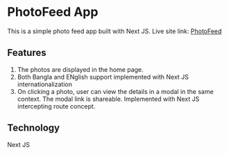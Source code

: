 # PhotoFeed App
This is a simple photo feed app built with Next JS. Live site link: [PhotoFeed](https://photo-feed-lemon.vercel.app/)

## Features
1. The photos are displayed in the home page.
2. Both Bangla and ENglish support implemented with Next JS internationalization
3. On clicking a photo, user can view the details in a modal in the same context. The modal link is shareable. Implemented with Next JS intercepting route concept.

## Technology
Next JS
